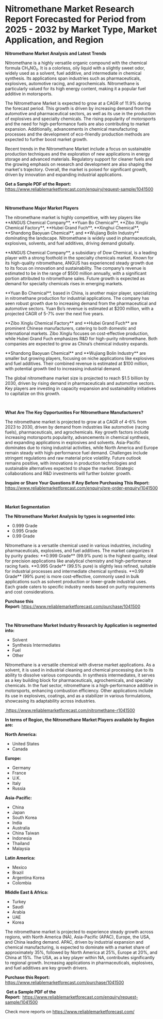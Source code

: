 <p><h1>Nitromethane Market Research Report Forecasted for Period from 2025 -  2032 by Market Type, Market Application, and Region</h1></p><p><strong>Nitromethane Market Analysis and Latest Trends</strong></p>
<p><p>Nitromethane is a highly versatile organic compound with the chemical formula CH₃NO₂. It is a colorless, oily liquid with a slightly sweet odor, widely used as a solvent, fuel additive, and intermediate in chemical synthesis. Its applications span industries such as pharmaceuticals, explosives, automotive racing, and agrochemicals. Nitromethane is particularly valued for its high energy content, making it a popular fuel additive in motorsports.</p><p>The Nitromethane Market is expected to grow at a CAGR of 11.9% during the forecast period. This growth is driven by increasing demand from the automotive and pharmaceutical sectors, as well as its use in the production of explosives and specialty chemicals. The rising popularity of motorsports and the need for high-performance fuels are also contributing to market expansion. Additionally, advancements in chemical manufacturing processes and the development of eco-friendly production methods are expected to further boost market growth.</p><p>Recent trends in the Nitromethane Market include a focus on sustainable production techniques and the exploration of new applications in energy storage and advanced materials. Regulatory support for cleaner fuels and the growing emphasis on research and development are also shaping the market's trajectory. Overall, the market is poised for significant growth, driven by innovation and expanding industrial applications.</p></p>
<p><strong>Get a Sample PDF of the Report:&nbsp;</strong> <a href="https://www.reliablemarketforecast.com/enquiry/request-sample/1041500?utm_campaign=1890&utm_medium=2&utm_source=Github&utm_content=ia&utm_term=26012025&utm_id=nitromethane">https://www.reliablemarketforecast.com/enquiry/request-sample/1041500</a></p>
<p>&nbsp;</p>
<p><strong>Nitromethane Major Market Players</strong></p>
<p><p>The nitromethane market is highly competitive, with key players like **ANGUS Chemical Company**, **Yuan Bo Chemical**, **Zibo Xinglu Chemical Factory**, **Hubei Grand Fuch**, **Xinghui Chemical**, **Shandong Baoyuan Chemical**, and **Wujiang Bolin Industry** dominating the landscape. Nitromethane is widely used in pharmaceuticals, explosives, solvents, and fuel additives, driving demand globally.</p><p>**ANGUS Chemical Company**, a subsidiary of Dow Chemical, is a leading player with a strong foothold in the specialty chemicals market. Known for its high-quality nitromethane, ANGUS has experienced steady growth due to its focus on innovation and sustainability. The company’s revenue is estimated to be in the range of $500 million annually, with a significant portion attributed to nitromethane sales. Future growth is expected as demand for specialty chemicals rises in emerging markets.</p><p>**Yuan Bo Chemical**, based in China, is another major player, specializing in nitromethane production for industrial applications. The company has seen robust growth due to increasing demand from the pharmaceutical and automotive sectors. Yuan Bo’s revenue is estimated at $200 million, with a projected CAGR of 5-7% over the next five years.</p><p>**Zibo Xinglu Chemical Factory** and **Hubei Grand Fuch** are prominent Chinese manufacturers, catering to both domestic and international markets. Zibo Xinglu focuses on cost-effective production, while Hubei Grand Fuch emphasizes R&D for high-purity nitromethane. Both companies are expected to grow as China’s chemical industry expands.</p><p>**Shandong Baoyuan Chemical** and **Wujiang Bolin Industry** are smaller but growing players, focusing on niche applications like explosives and fuel additives. Their combined revenue is estimated at $100 million, with potential growth tied to increasing industrial demand.</p><p>The global nitromethane market size is projected to reach $1.5 billion by 2030, driven by rising demand in pharmaceuticals and automotive sectors. Key players are investing in capacity expansion and sustainability initiatives to capitalize on this growth.</p></p>
<p>&nbsp;</p>
<p><strong>What Are The Key Opportunities For Nitromethane Manufacturers?</strong></p>
<p><p>The nitromethane market is projected to grow at a CAGR of 4-6% from 2023 to 2030, driven by demand from industries like automotive (racing fuels), pharmaceuticals, and agrochemicals. Key growth factors include increasing motorsports popularity, advancements in chemical synthesis, and expanding applications in explosives and solvents. Asia-Pacific dominates due to rising industrial activities, while North America and Europe remain steady with high-performance fuel demand. Challenges include stringent regulations and raw material price volatility. Future outlook remains positive, with innovations in production technologies and sustainable alternatives expected to shape the market. Strategic collaborations and R&D investments will further bolster growth.</p></p>
<p><strong>Inquire or Share Your Questions If Any Before Purchasing This Report:</strong> <a href="https://www.reliablemarketforecast.com/enquiry/pre-order-enquiry/1041500?utm_campaign=1890&utm_medium=2&utm_source=Github&utm_content=ia&utm_term=26012025&utm_id=nitromethane">https://www.reliablemarketforecast.com/enquiry/pre-order-enquiry/1041500</a></p>
<p>&nbsp;</p>
<p><strong>Market Segmentation</strong></p>
<p><strong>The Nitromethane Market Analysis by types is segmented into:</strong></p>
<p><ul><li>0.999 Grade</li><li>0.995 Grade</li><li>0.99 Grade</li></ul></p>
<p><p>Nitromethane is a versatile chemical used in various industries, including pharmaceuticals, explosives, and fuel additives. The market categorizes it by purity grades: **0.999 Grade** (99.9% pure) is the highest quality, ideal for precision applications like analytical chemistry and high-performance racing fuels. **0.995 Grade** (99.5% pure) is slightly less refined, suitable for industrial processes and intermediate chemical synthesis. **0.99 Grade** (99% pure) is more cost-effective, commonly used in bulk applications such as solvent production or lower-grade industrial uses. Each grade caters to specific industry needs based on purity requirements and cost considerations.</p></p>
<p><strong>Purchase this Report:&nbsp;</strong><a href="https://www.reliablemarketforecast.com/purchase/1041500?utm_campaign=1890&utm_medium=2&utm_source=Github&utm_content=ia&utm_term=26012025&utm_id=nitromethane">https://www.reliablemarketforecast.com/purchase/1041500</a></p>
<p>&nbsp;</p>
<p><strong>The Nitromethane Market Industry Research by Application is segmented into:</strong></p>
<p><ul><li>Solvent</li><li>Synthesis Intermediates</li><li>Fuel</li><li>Other</li></ul></p>
<p><p>Nitromethane is a versatile chemical with diverse market applications. As a solvent, it is used in industrial cleaning and chemical processing due to its ability to dissolve various compounds. In synthesis intermediates, it serves as a key building block for pharmaceuticals, agrochemicals, and specialty chemicals. In the fuel sector, nitromethane is a high-performance additive in motorsports, enhancing combustion efficiency. Other applications include its use in explosives, coatings, and as a stabilizer in various formulations, showcasing its adaptability across industries.</p></p>
<p><a href="https://www.reliablemarketforecast.com/nitromethane-r1041500?utm_campaign=1890&utm_medium=2&utm_source=Github&utm_content=ia&utm_term=26012025&utm_id=nitromethane">&nbsp;https://www.reliablemarketforecast.com/nitromethane-r1041500</a></p>
<p><strong>In terms of Region, the Nitromethane Market Players available by Region are:</strong></p>
<p>
    <p> <strong> North America: </strong>
        <ul>
            <li>United States</li>
            <li>Canada</li>
        </ul>
        </p> 
    <p> <strong> Europe: </strong>
        <ul>
            <li>Germany</li>
            <li>France</li>
            <li>U.K.</li>
            <li>Italy</li>
            <li>Russia</li>
        </ul>
        </p> 
    <p> <strong> Asia-Pacific: </strong>
        <ul>
            <li>China</li>
            <li>Japan</li>
            <li>South Korea</li>
            <li>India</li>
            <li>Australia</li>
            <li>China Taiwan</li>
            <li>Indonesia</li>
            <li>Thailand</li>
            <li>Malaysia</li>
        </ul>
        </p> 
    <p> <strong> Latin America: </strong>
        <ul>
            <li>Mexico</li>
            <li>Brazil</li>
            <li>Argentina Korea</li>
            <li>Colombia</li>
        </ul>
        </p> 
    <p> <strong> Middle East & Africa: </strong>
        <ul>
            <li>Turkey</li>
            <li>Saudi</li>
            <li>Arabia</li>
            <li>UAE</li>
            <li>Korea</li>
        </ul>
    </p>
    </p>
<p><p>The nitromethane market is projected to experience steady growth across regions, with North America (NA), Asia-Pacific (APAC), Europe, the USA, and China leading demand. APAC, driven by industrial expansion and chemical manufacturing, is expected to dominate with a market share of approximately 35%, followed by North America at 25%, Europe at 20%, and China at 15%. The USA, as a key player within NA, contributes significantly to regional growth. Increasing applications in pharmaceuticals, explosives, and fuel additives are key growth drivers.</p></p>
<p><strong>Purchase this Report: </strong><a href="https://www.reliablemarketforecast.com/purchase/1041500?utm_campaign=1890&utm_medium=2&utm_source=Github&utm_content=ia&utm_term=26012025&utm_id=nitromethane">https://www.reliablemarketforecast.com/purchase/1041500</a></p>
<p>&nbsp;<strong>Get a Sample PDF of the Report:&nbsp;&nbsp;</strong><a href="https://www.reliablemarketforecast.com/enquiry/request-sample/1041500?utm_campaign=1890&utm_medium=2&utm_source=Github&utm_content=ia&utm_term=26012025&utm_id=nitromethane">https://www.reliablemarketforecast.com/enquiry/request-sample/1041500</a></p>
<p><strong></strong></p>
<p>Check more reports on <a href="https://www.reliablemarketforecast.com/?utm_campaign=1890&utm_medium=2&utm_source=Github&utm_content=ia&utm_term=26012025&utm_id=nitromethane">https://www.reliablemarketforecast.com/</a></p>